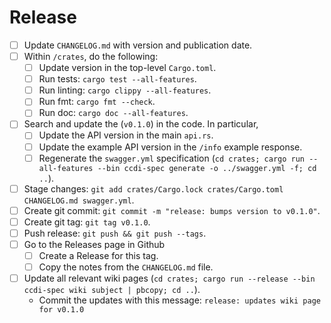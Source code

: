 # Release

  * [ ] Update `CHANGELOG.md` with version and publication date.
  * [ ] Within `/crates`, do the following:
    * [ ] Update version in the top-level `Cargo.toml`.
    * [ ] Run tests: `cargo test --all-features`.
    * [ ] Run linting: `cargo clippy --all-features`.
    * [ ] Run fmt: `cargo fmt --check`.
    * [ ] Run doc: `cargo doc --all-features`.
  * [ ] Search and update the (`v0.1.0`) in the code. In particular,
      * [ ] Update the API version in the main `api.rs`.
      * [ ] Update the example API version in the `/info` example response.
      * [ ] Regenerate the `swagger.yml` specification (`cd crates; cargo run
        --all-features --bin ccdi-spec generate -o ../swagger.yml -f; cd ..`).
  * [ ] Stage changes: `git add crates/Cargo.lock crates/Cargo.toml CHANGELOG.md
    swagger.yml`.
  * [ ] Create git commit: `git commit -m "release: bumps version to v0.1.0"`.
  * [ ] Create git tag: `git tag v0.1.0`.
  * [ ] Push release: `git push && git push --tags`.
  * [ ] Go to the Releases page in Github
    * [ ] Create a Release for this tag.
    * [ ] Copy the notes from the `CHANGELOG.md` file.
  * [ ] Update all relevant wiki pages (`cd crates; cargo run --release --bin
    ccdi-spec wiki subject | pbcopy; cd ..`).
    * Commit the updates with this message: `release: updates wiki page for
      v0.1.0`
